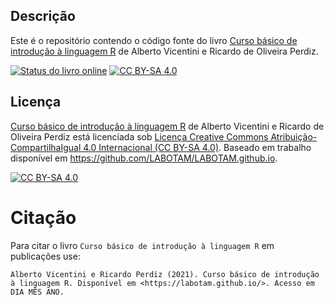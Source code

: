 ## Descrição

Este é o repositório contendo o código fonte do livro [Curso básico de
introdução à linguagem R](https://labotam.github.io/) de Alberto
Vicentini e Ricardo de Oliveira Perdiz.

<!-- badges: start -->

[![Status do livro
online](https://github.com/LABOTAM/LABOTAM.github.io/workflows/renderbook/badge.svg)](https://github.com/LABOTAM/LABOTAM.github.io/actions)
[![CC BY-SA
4.0](https://img.shields.io/badge/License-CC%20BY--SA%204.0-lightgrey.svg)](http://creativecommons.org/licenses/by-sa/4.0/)
<!-- badges: end -->

## Licença

[Curso básico de introdução à linguagem R](https://labotam.github.io/)
de Alberto Vicentini e Ricardo de Oliveira Perdiz está licenciada sob
[Licença Creative Commons Atribuição-CompartilhaIgual 4.0 Internacional
(CC BY-SA 4.0)](http://creativecommons.org/licenses/by-sa/4.0/). Baseado
em trabalho disponível em
<https://github.com/LABOTAM/LABOTAM.github.io>.

[![CC BY-SA
4.0](https://i.creativecommons.org/l/by-sa/4.0/88x31.png)](http://creativecommons.org/licenses/by-sa/4.0/)

# Citação

Para citar o livro `Curso básico de introdução à linguagem R` em
publicações use:

    Alberto Vicentini e Ricardo Perdiz (2021). Curso básico de introdução à linguagem R. Disponível em <https://labotam.github.io/>. Acesso em DIA MÊS ANO.
